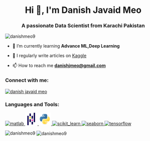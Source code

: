 <h1 align="center">Hi 👋, I'm Danish Javaid Meo</h1>
<h3 align="center">A passionate Data Scientist from Karachi Pakistan</h3>


<p align="left"> <img src="https://komarev.com/ghpvc/?username=danishmeo9&label=Profile%20views&color=0e75b6&style=flat" alt="danishmeo9" /> </p>

- 🌱 I’m currently learning **Advance ML,Deep Learning**

- 📝 I regularly write articles on [Kaggle](https://www.kaggle.com/discussions/general/560398)

- 📫 How to reach me **danishjmeo@gmail.com**

<h3 align="left">Connect with me:</h3>
<p align="left">
<a href="https://linkedin.com/in/danish javaid meo" target="blank"><img align="center" src="https://raw.githubusercontent.com/rahuldkjain/github-profile-readme-generator/master/src/images/icons/Social/linked-in-alt.svg" alt="danish javaid meo" height="30" width="40" /></a>
</p>

<h3 align="left">Languages and Tools:</h3>
<p align="left"> <a href="https://www.mathworks.com/" target="_blank" rel="noreferrer"> <img src="https://upload.wikimedia.org/wikipedia/commons/2/21/Matlab_Logo.png" alt="matlab" width="40" height="40"/> </a> <a href="https://pandas.pydata.org/" target="_blank" rel="noreferrer"> <img src="https://raw.githubusercontent.com/devicons/devicon/2ae2a900d2f041da66e950e4d48052658d850630/icons/pandas/pandas-original.svg" alt="pandas" width="40" height="40"/> </a> <a href="https://www.python.org" target="_blank" rel="noreferrer"> <img src="https://raw.githubusercontent.com/devicons/devicon/master/icons/python/python-original.svg" alt="python" width="40" height="40"/> </a> <a href="https://scikit-learn.org/" target="_blank" rel="noreferrer"> <img src="https://upload.wikimedia.org/wikipedia/commons/0/05/Scikit_learn_logo_small.svg" alt="scikit_learn" width="40" height="40"/> </a> <a href="https://seaborn.pydata.org/" target="_blank" rel="noreferrer"> <img src="https://seaborn.pydata.org/_images/logo-mark-lightbg.svg" alt="seaborn" width="40" height="40"/> </a> <a href="https://www.tensorflow.org" target="_blank" rel="noreferrer"> <img src="https://www.vectorlogo.zone/logos/tensorflow/tensorflow-icon.svg" alt="tensorflow" width="40" height="40"/> </a> </p>

<p><img align="left" src="https://github-readme-stats.vercel.app/api/top-langs?username=danishmeo9&show_icons=true&locale=en&layout=compact" alt="danishmeo9" /></p>

<p>&nbsp;<img align="center" src="https://github-readme-stats.vercel.app/api?username=danishmeo9&show_icons=true&locale=en" alt="danishmeo9" /></p>
